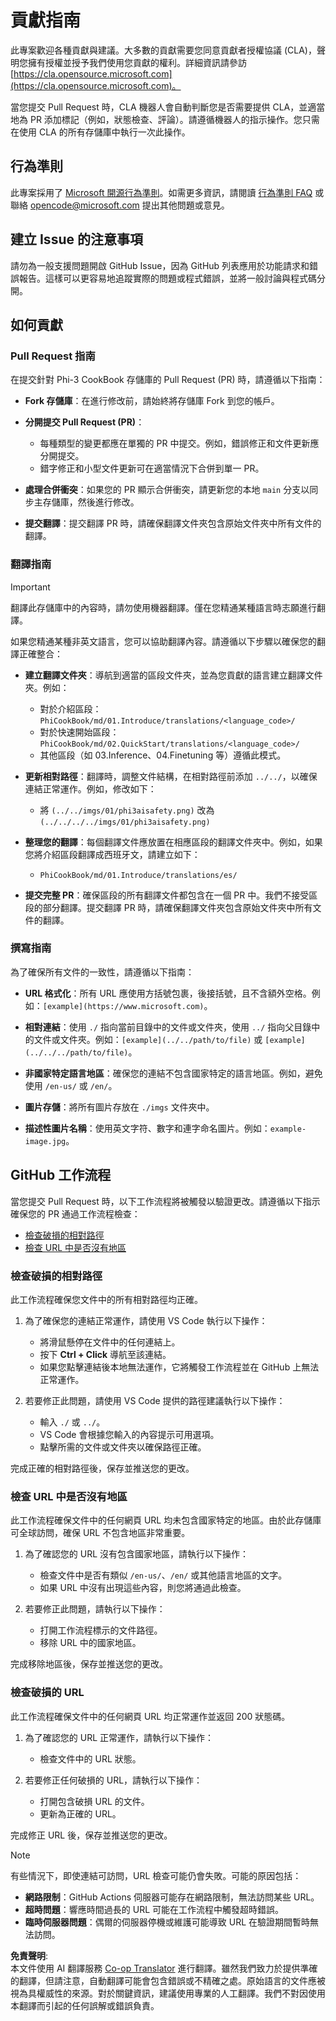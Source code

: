 <!--
CO_OP_TRANSLATOR_METADATA:
{
  "original_hash": "212531c5722978740dcfb73e3995cbba",
  "translation_date": "2025-04-04T05:14:58+00:00",
  "source_file": "CONTRIBUTING.md",
  "language_code": "tw"
}
-->
# 貢獻指南

此專案歡迎各種貢獻與建議。大多數的貢獻需要您同意貢獻者授權協議 (CLA)，聲明您擁有授權並授予我們使用您貢獻的權利。詳細資訊請參訪 [https://cla.opensource.microsoft.com](https://cla.opensource.microsoft.com)。

當您提交 Pull Request 時，CLA 機器人會自動判斷您是否需要提供 CLA，並適當地為 PR 添加標記（例如，狀態檢查、評論）。請遵循機器人的指示操作。您只需在使用 CLA 的所有存儲庫中執行一次此操作。

## 行為準則

此專案採用了 [Microsoft 開源行為準則](https://opensource.microsoft.com/codeofconduct/)。如需更多資訊，請閱讀 [行為準則 FAQ](https://opensource.microsoft.com/codeofconduct/faq) 或聯絡 [opencode@microsoft.com](mailto:opencode@microsoft.com) 提出其他問題或意見。

## 建立 Issue 的注意事項

請勿為一般支援問題開啟 GitHub Issue，因為 GitHub 列表應用於功能請求和錯誤報告。這樣可以更容易地追蹤實際的問題或程式錯誤，並將一般討論與程式碼分開。

## 如何貢獻

### Pull Request 指南

在提交針對 Phi-3 CookBook 存儲庫的 Pull Request (PR) 時，請遵循以下指南：

- **Fork 存儲庫**：在進行修改前，請始終將存儲庫 Fork 到您的帳戶。

- **分開提交 Pull Request (PR)**：
  - 每種類型的變更都應在單獨的 PR 中提交。例如，錯誤修正和文件更新應分開提交。
  - 錯字修正和小型文件更新可在適當情況下合併到單一 PR。

- **處理合併衝突**：如果您的 PR 顯示合併衝突，請更新您的本地 `main` 分支以同步主存儲庫，然後進行修改。

- **提交翻譯**：提交翻譯 PR 時，請確保翻譯文件夾包含原始文件夾中所有文件的翻譯。

### 翻譯指南

> [!IMPORTANT]
>
> 翻譯此存儲庫中的內容時，請勿使用機器翻譯。僅在您精通某種語言時志願進行翻譯。

如果您精通某種非英文語言，您可以協助翻譯內容。請遵循以下步驟以確保您的翻譯正確整合：

- **建立翻譯文件夾**：導航到適當的區段文件夾，並為您貢獻的語言建立翻譯文件夾。例如：
  - 對於介紹區段：`PhiCookBook/md/01.Introduce/translations/<language_code>/`
  - 對於快速開始區段：`PhiCookBook/md/02.QuickStart/translations/<language_code>/`
  - 其他區段（如 03.Inference、04.Finetuning 等）遵循此模式。

- **更新相對路徑**：翻譯時，調整文件結構，在相對路徑前添加 `../../`，以確保連結正常運作。例如，修改如下：
  - 將 `(../../imgs/01/phi3aisafety.png)` 改為 `(../../../../imgs/01/phi3aisafety.png)`

- **整理您的翻譯**：每個翻譯文件應放置在相應區段的翻譯文件夾中。例如，如果您將介紹區段翻譯成西班牙文，請建立如下：
  - `PhiCookBook/md/01.Introduce/translations/es/`

- **提交完整 PR**：確保區段的所有翻譯文件都包含在一個 PR 中。我們不接受區段的部分翻譯。提交翻譯 PR 時，請確保翻譯文件夾包含原始文件夾中所有文件的翻譯。

### 撰寫指南

為了確保所有文件的一致性，請遵循以下指南：

- **URL 格式化**：所有 URL 應使用方括號包裹，後接括號，且不含額外空格。例如：`[example](https://www.microsoft.com)`。

- **相對連結**：使用 `./` 指向當前目錄中的文件或文件夾，使用 `../` 指向父目錄中的文件或文件夾。例如：`[example](../../path/to/file)` 或 `[example](../../../path/to/file)`。

- **非國家特定語言地區**：確保您的連結不包含國家特定的語言地區。例如，避免使用 `/en-us/` 或 `/en/`。

- **圖片存儲**：將所有圖片存放在 `./imgs` 文件夾中。

- **描述性圖片名稱**：使用英文字符、數字和連字命名圖片。例如：`example-image.jpg`。

## GitHub 工作流程

當您提交 Pull Request 時，以下工作流程將被觸發以驗證更改。請遵循以下指示確保您的 PR 通過工作流程檢查：

- [檢查破損的相對路徑](../..)
- [檢查 URL 中是否沒有地區](../..)

### 檢查破損的相對路徑

此工作流程確保您文件中的所有相對路徑均正確。

1. 為了確保您的連結正常運作，請使用 VS Code 執行以下操作：
    - 將滑鼠懸停在文件中的任何連結上。
    - 按下 **Ctrl + Click** 導航至該連結。
    - 如果您點擊連結後本地無法運作，它將觸發工作流程並在 GitHub 上無法正常運作。

1. 若要修正此問題，請使用 VS Code 提供的路徑建議執行以下操作：
    - 輸入 `./` 或 `../`。
    - VS Code 會根據您輸入的內容提示可用選項。
    - 點擊所需的文件或文件夾以確保路徑正確。

完成正確的相對路徑後，保存並推送您的更改。

### 檢查 URL 中是否沒有地區

此工作流程確保文件中的任何網頁 URL 均未包含國家特定的地區。由於此存儲庫可全球訪問，確保 URL 不包含地區非常重要。

1. 為了確認您的 URL 沒有包含國家地區，請執行以下操作：

    - 檢查文件中是否有類似 `/en-us/`、`/en/` 或其他語言地區的文字。
    - 如果 URL 中沒有出現這些內容，則您將通過此檢查。

1. 若要修正此問題，請執行以下操作：
    - 打開工作流程標示的文件路徑。
    - 移除 URL 中的國家地區。

完成移除地區後，保存並推送您的更改。

### 檢查破損的 URL

此工作流程確保文件中的任何網頁 URL 均正常運作並返回 200 狀態碼。

1. 為了確認您的 URL 正常運作，請執行以下操作：
    - 檢查文件中的 URL 狀態。

2. 若要修正任何破損的 URL，請執行以下操作：
    - 打開包含破損 URL 的文件。
    - 更新為正確的 URL。

完成修正 URL 後，保存並推送您的更改。

> [!NOTE]
>
> 有些情況下，即使連結可訪問，URL 檢查可能仍會失敗。可能的原因包括：
>
> - **網路限制**：GitHub Actions 伺服器可能存在網路限制，無法訪問某些 URL。
> - **超時問題**：響應時間過長的 URL 可能在工作流程中觸發超時錯誤。
> - **臨時伺服器問題**：偶爾的伺服器停機或維護可能導致 URL 在驗證期間暫時無法訪問。

**免責聲明**:  
本文件使用 AI 翻譯服務 [Co-op Translator](https://github.com/Azure/co-op-translator) 進行翻譯。雖然我們致力於提供準確的翻譯，但請注意，自動翻譯可能會包含錯誤或不精確之處。原始語言的文件應被視為具權威性的來源。對於關鍵資訊，建議使用專業的人工翻譯。我們不對因使用本翻譯而引起的任何誤解或錯誤負責。